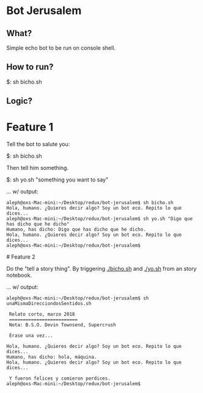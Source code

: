 Bot Jerusalem
===============

What?
---------
Simple echo bot to be run on console shell.

How to run?
------------
$: sh bicho.sh

Logic?
------------

# Feature 1

Tell the bot to salute you:

$: sh bicho.sh

Then tell him something.

$: sh yo.sh "something you want to say" 

... w/ output:

```
aleph@oxs-Mac-mini:~/Desktop/redux/bot-jerusalem$ sh bicho.sh
Hola, humano. ¿Quieres decir algo? Soy un bot eco. Repito lo que dices...
aleph@oxs-Mac-mini:~/Desktop/redux/bot-jerusalem$ sh yo.sh "Digo que has dicho que he dicho"
Humano, has dicho: Digo que has dicho que he dicho.
Hola, humano. ¿Quieres decir algo? Soy un bot eco. Repito lo que dices...
aleph@oxs-Mac-mini:~/Desktop/redux/bot-jerusalem$
```

# Feature 2  

Do the "tell a story thing". By triggering [./bicho.sh](bicho.sh) and 
[./yo.sh](yo.sh) from an story notebook.

... w/ output:
 
```
aleph@oxs-Mac-mini:~/Desktop/redux/bot-jerusalem$ sh unaMismaDirecciondosSentidos.sh

 Relato corto, marzo 2018
 =========================
 Nota: B.S.O. Devin Townsend, Supercrush

 Érase una vez...

Hola, humano. ¿Quieres decir algo? Soy un bot eco. Repito lo que dices...
Humano, has dicho: hola, máquina.
Hola, humano. ¿Quieres decir algo? Soy un bot eco. Repito lo que dices...

 Y fueron felices y comieron perdices.
aleph@oxs-Mac-mini:~/Desktop/redux/bot-jerusalem$
```
